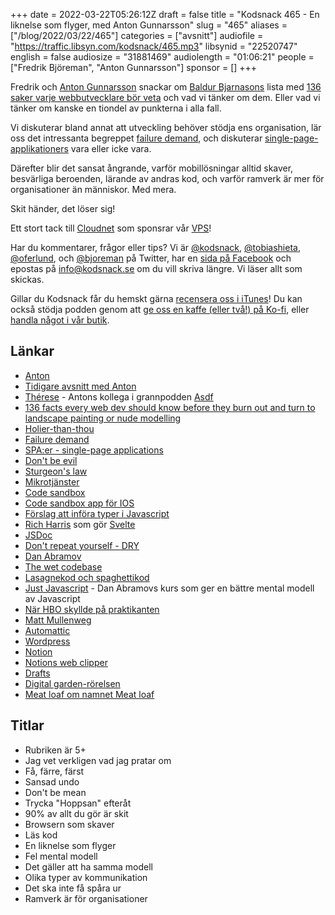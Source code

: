 +++
date = 2022-03-22T05:26:12Z
draft = false
title = "Kodsnack 465 - En liknelse som flyger, med Anton Gunnarsson"
slug = "465"
aliases = ["/blog/2022/03/22/465"]
categories = ["avsnitt"]
audiofile = "https://traffic.libsyn.com/kodsnack/465.mp3"
libsynid = "22520747"
english = false
audiosize = "31881469"
audiolength = "01:06:21"
people = ["Fredrik Björeman", "Anton Gunnarsson"]
sponsor = []
+++

Fredrik och [Anton Gunnarsson](https://twitter.com/awnton) snackar om [Baldur Bjarnasons](https://www.baldurbjarnason.com/) lista med [136 saker varje webbutvecklare bör veta](https://www.baldurbjarnason.com/2021/100-things-every-web-developer-should-know/) och vad vi tänker om dem. Eller vad vi tänker om kanske en tiondel av punkterna i alla fall.

Vi diskuterar bland annat att utveckling behöver stödja ens organisation, lär oss det intressanta begreppet [failure demand](https://beyondcommandandcontrol.com/failure-demand/), och diskuterar [single-page-applikationers](https://en.wikipedia.org/wiki/Single-page_application) vara eller icke vara.

Därefter blir det sansat ångrande, varför mobillösningar alltid skaver, besvärliga beroenden, lärande av andras kod, och varför ramverk är mer för organisationer än människor. Med mera.

Skit händer, det löser sig!

Ett stort tack till [Cloudnet](https://www.cloudnet.se) som sponsrar vår [VPS](https://en.wikipedia.org/wiki/Virtual_private_server)!

Har du kommentarer, frågor eller tips? Vi är [@kodsnack](https://www.twitter.com/kodsnack), [@tobiashieta](https://www.twitter.com/tobiashieta), [@oferlund](https://www.twitter.com/oferlund), och [@bjoreman](https://www.twitter.com/bjoreman) på Twitter, har en [sida på Facebook](https://www.facebook.com/kodsnack) och epostas på [info@kodsnack.se](mailto:info@kodsnack.se) om du vill skriva längre. Vi läser allt som skickas.

Gillar du Kodsnack får du hemskt gärna [recensera oss i iTunes](https://itunes.apple.com/se/podcast/kodsnack/id561631498?l=en)! Du kan också stödja podden genom att <a href="https://ko-fi.com/kodsnack" rel="payment">ge oss en kaffe (eller två!) på Ko-fi</a>, eller [handla något i vår butik](https://shop.spreadshirt.se/kodsnack/).

## Länkar ##
* [Anton](https://twitter.com/awnton)
* [Tidigare avsnitt med Anton](https://kodsnack.se/people/anton-gunnarsson/)
* [Thérese](https://twitter.com/tkomstadius) - Antons kollega i grannpodden [Asdf](https://asdf.pizza/)
* [136 facts every web dev should know before they burn out and turn to landscape painting or nude modelling](https://www.baldurbjarnason.com/2021/100-things-every-web-developer-should-know/)
* [Holier-than-thou](https://dictionary.cambridge.org/dictionary/english/holier-than-thou)
* [Failure demand](https://beyondcommandandcontrol.com/failure-demand/)
* [SPA:er - single-page applications](https://en.wikipedia.org/wiki/Single-page_application)
* [Don't be evil](https://en.wikipedia.org/wiki/Don%27t_be_evil)
* [Sturgeon's law](https://en.wikipedia.org/wiki/Sturgeon%27s_law)
* [Mikrotjänster](https://en.wikipedia.org/wiki/Microservices)
* [Code sandbox](https://codesandbox.io/)
* [Code sandbox app för IOS](https://apps.apple.com/us/app/play-js-javascript-ide/id1423330822)
* [Förslag att införa typer i Javascript](https://devblogs.microsoft.com/typescript/a-proposal-for-type-syntax-in-javascript/)
* [Rich Harris](https://twitter.com/rich_harris) som gör [Svelte](https://en.wikipedia.org/wiki/Svelte)
* [JSDoc](https://en.wikipedia.org/wiki/JSDoc)
* [Don't repeat yourself - DRY](https://en.wikipedia.org/wiki/Don%27t_repeat_yourself)
* [Dan Abramov](https://overreacted.io/)
* [The wet codebase](https://overreacted.io/the-wet-codebase/)
* [Lasagnekod och spaghettikod](https://georgik.rocks/spaghetti-lasagna-and-raviolli-code/)
* [Just Javascript](https://justjavascript.com/) - Dan Abramovs kurs som ger en bättre mental modell av Javascript
* [När HBO skyllde på praktikanten](https://mashable.com/article/hbo-max-dear-intern-twitter)
* [Matt Mullenweg](https://en.wikipedia.org/wiki/Matt_Mullenweg)
* [Automattic](https://en.wikipedia.org/wiki/Automattic)
* [Wordpress](https://en.wikipedia.org/wiki/WordPress)
* [Notion](https://en.wikipedia.org/wiki/Notion_%28productivity_software%29)
* [Notions web clipper](https://www.notion.so/web-clipper)
* [Drafts](https://getdrafts.com/)
* [Digital garden-rörelsen](https://maggieappleton.com/garden-history)
* [Meat loaf om namnet Meat loaf](https://people.com/music/meat-loaf-name-origin-stories/)

## Titlar ##
* Rubriken är 5+
* Jag vet verkligen vad jag pratar om
* Få, färre, färst
* Sansad undo
* Don't be mean
* Trycka "Hoppsan" efteråt
* 90% av allt du gör är skit
* Browsern som skaver
* Läs kod
* En liknelse som flyger
* Fel mental modell
* Det gäller att ha samma modell
* Olika typer av kommunikation
* Det ska inte få spåra ur
* Ramverk är för organisationer